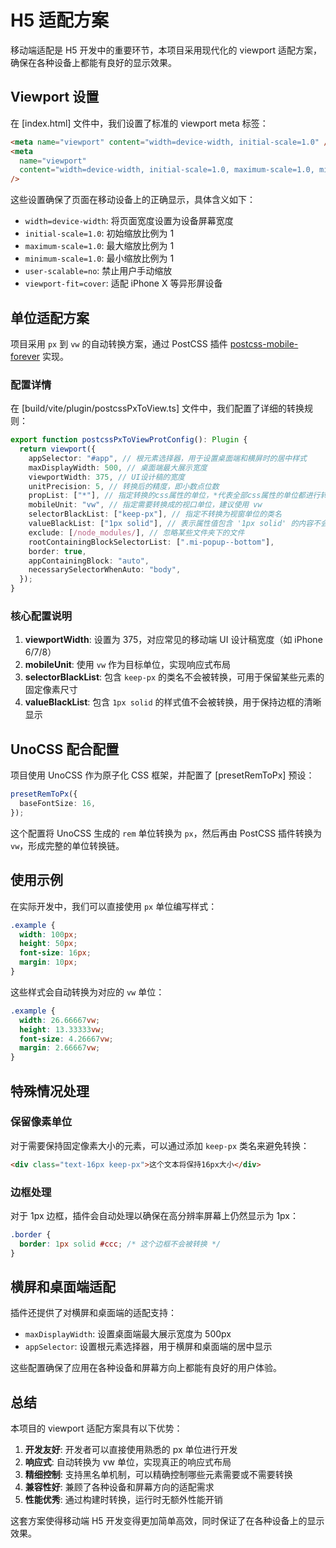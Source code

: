 # H5 适配方案

移动端适配是 H5 开发中的重要环节，本项目采用现代化的 viewport 适配方案，确保在各种设备上都能有良好的显示效果。

## Viewport 设置

在 [index.html] 文件中，我们设置了标准的 viewport meta 标签：

```html
<meta name="viewport" content="width=device-width, initial-scale=1.0" />
<meta
  name="viewport"
  content="width=device-width, initial-scale=1.0, maximum-scale=1.0, minimum-scale=1.0, user-scalable=no, viewport-fit=cover"
/>
```

这些设置确保了页面在移动设备上的正确显示，具体含义如下：

- `width=device-width`: 将页面宽度设置为设备屏幕宽度
- `initial-scale=1.0`: 初始缩放比例为 1
- `maximum-scale=1.0`: 最大缩放比例为 1
- `minimum-scale=1.0`: 最小缩放比例为 1
- `user-scalable=no`: 禁止用户手动缩放
- `viewport-fit=cover`: 适配 iPhone X 等异形屏设备

## 单位适配方案

项目采用 `px` 到 `vw` 的自动转换方案，通过 PostCSS 插件
[postcss-mobile-forever](https://github.com/wswmsword/postcss-mobile-forever) 实现。

### 配置详情

在 [build/vite/plugin/postcssPxToView.ts] 文件中，我们配置了详细的转换规则：

```ts
export function postcssPxToViewProtConfig(): Plugin {
  return viewport({
    appSelector: "#app", // 根元素选择器，用于设置桌面端和横屏时的居中样式
    maxDisplayWidth: 500, // 桌面端最大展示宽度
    viewportWidth: 375, // UI设计稿的宽度
    unitPrecision: 5, // 转换后的精度，即小数点位数
    propList: ["*"], // 指定转换的css属性的单位，*代表全部css属性的单位都进行转换
    mobileUnit: "vw", // 指定需要转换成的视口单位，建议使用 vw
    selectorBlackList: ["keep-px"], // 指定不转换为视窗单位的类名
    valueBlackList: ["1px solid"], // 表示属性值包含 '1px solid' 的内容不会转换
    exclude: [/node_modules/], // 忽略某些文件夹下的文件
    rootContainingBlockSelectorList: [".mi-popup--bottom"],
    border: true,
    appContainingBlock: "auto",
    necessarySelectorWhenAuto: "body",
  });
}
```

### 核心配置说明

1. **viewportWidth**: 设置为 375，对应常见的移动端 UI 设计稿宽度（如 iPhone 6/7/8）
2. **mobileUnit**: 使用 `vw` 作为目标单位，实现响应式布局
3. **selectorBlackList**: 包含 `keep-px` 的类名不会被转换，可用于保留某些元素的固定像素尺寸
4. **valueBlackList**: 包含 `1px solid` 的样式值不会被转换，用于保持边框的清晰显示

## UnoCSS 配合配置

项目使用 UnoCSS 作为原子化 CSS 框架，并配置了 [presetRemToPx] 预设：

```ts
presetRemToPx({
  baseFontSize: 16,
});
```

这个配置将 UnoCSS 生成的 `rem` 单位转换为 `px`，然后再由 PostCSS 插件转换为
`vw`，形成完整的单位转换链。

## 使用示例

在实际开发中，我们可以直接使用 `px` 单位编写样式：

```css
.example {
  width: 100px;
  height: 50px;
  font-size: 16px;
  margin: 10px;
}
```

这些样式会自动转换为对应的 `vw` 单位：

```css
.example {
  width: 26.66667vw;
  height: 13.33333vw;
  font-size: 4.26667vw;
  margin: 2.66667vw;
}
```

## 特殊情况处理

### 保留像素单位

对于需要保持固定像素大小的元素，可以通过添加 `keep-px` 类名来避免转换：

```html
<div class="text-16px keep-px">这个文本将保持16px大小</div>
```

### 边框处理

对于 1px 边框，插件会自动处理以确保在高分辨率屏幕上仍然显示为 1px：

```css
.border {
  border: 1px solid #ccc; /* 这个边框不会被转换 */
}
```

## 横屏和桌面端适配

插件还提供了对横屏和桌面端的适配支持：

- `maxDisplayWidth`: 设置桌面端最大展示宽度为 500px
- `appSelector`: 设置根元素选择器，用于横屏和桌面端的居中显示

这些配置确保了应用在各种设备和屏幕方向上都能有良好的用户体验。

## 总结

本项目的 viewport 适配方案具有以下优势：

1. **开发友好**: 开发者可以直接使用熟悉的 px 单位进行开发
2. **响应式**: 自动转换为 vw 单位，实现真正的响应式布局
3. **精细控制**: 支持黑名单机制，可以精确控制哪些元素需要或不需要转换
4. **兼容性好**: 兼顾了各种设备和屏幕方向的适配需求
5. **性能优秀**: 通过构建时转换，运行时无额外性能开销

这套方案使得移动端 H5 开发变得更加简单高效，同时保证了在各种设备上的显示效果。
